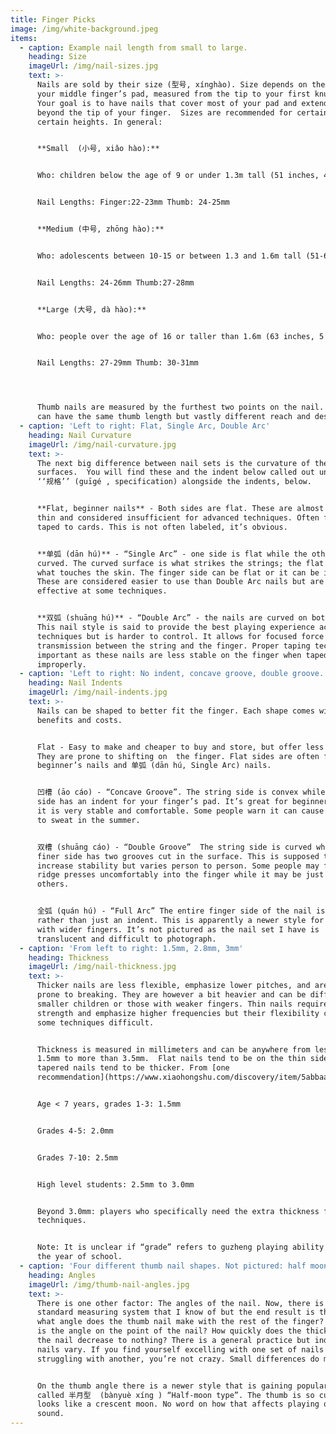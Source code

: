 ```yaml
---
title: Finger Picks
image: /img/white-background.jpeg
items:
  - caption: Example nail length from small to large.
    heading: Size
    imageUrl: /img/nail-sizes.jpg
    text: >-
      Nails are sold by their size (型号, xínghào). Size depends on the length of
      your middle finger’s pad, measured from the tip to your first knuckle.
      Your goal is to have nails that cover most of your pad and extend 3-5mm
      beyond the tip of your finger.  Sizes are recommended for certain ages or
      certain heights. In general:


      **Small  (小号, xiǎo hào):** 


      Who: children below the age of 9 or under 1.3m tall (51 inches, 4’3”) 


      Nail Lengths: Finger:22-23mm Thumb: 24-25mm


      **Medium (中号, zhōng hào):** 


      Who: adolescents between 10-15 or between 1.3 and 1.6m tall (51-63 inches)


      Nail Lengths: 24-26mm Thumb:27-28mm


      **Large (大号, dà hào):**


      Who: people over the age of 16 or taller than 1.6m (63 inches, 5’3”)


      Nail Lengths: 27-29mm Thumb: 30-31mm




      Thumb nails are measured by the furthest two points on the nail. Two nails
      can have the same thumb length but vastly different reach and design.
  - caption: 'Left to right: Flat, Single Arc, Double Arc'
    heading: Nail Curvature
    imageUrl: /img/nail-curvature.jpg
    text: >-
      The next big difference between nail sets is the curvature of their
      surfaces.  You will find these and the indent below called out under
      ‘‘规格’’ (guīgé , specification) alongside the indents, below.


      **Flat, beginner nails** - Both sides are flat. These are almost always
      thin and considered insufficient for advanced techniques. Often found
      taped to cards. This is not often labeled, it’s obvious.


      **单弧 (dān hú)** - “Single Arc” - one side is flat while the other is
      curved. The curved surface is what strikes the strings; the flat side is
      what touches the skin. The finger side can be flat or it can be indented.
      These are considered easier to use than Double Arc nails but are not as
      effective at some techniques.


      **双弧 (shuāng hú)** - “Double Arc” - the nails are curved on both sides.
      This nail style is said to provide the best playing experience across all
      techniques but is harder to control. It allows for focused force
      transmission between the string and the finger. Proper taping technique is
      important as these nails are less stable on the finger when taped
      improperly.
  - caption: 'Left to right: No indent, concave groove, double groove.'
    heading: Nail Indents
    imageUrl: /img/nail-indents.jpg
    text: >-
      Nails can be shaped to better fit the finger. Each shape comes with
      benefits and costs. 


      Flat - Easy to make and cheaper to buy and store, but offer less control.
      They are prone to shifting on  the finger. Flat sides are often found on
      beginner’s nails and 单弧 (dān hú, Single Arc) nails.


      凹槽 (āo cáo) - “Concave Groove”. The string side is convex while the finger
      side has an indent for your finger’s pad. It’s great for beginners because
      it is very stable and comfortable. Some people warn it can cause fingers
      to sweat in the summer.


      双槽 (shuāng cáo) - “Double Groove”  The string side is curved while the
      finer side has two grooves cut in the surface. This is supposed to
      increase stability but varies person to person. Some people may find the
      ridge presses uncomfortably into the finger while it may be just fine for
      others.


      全弧 (quán hú) - “Full Arc” The entire finger side of the nail is concave
      rather than just an indent. This is apparently a newer style for people
      with wider fingers. It’s not pictured as the nail set I have is
      translucent and difficult to photograph.
  - caption: 'From left to right: 1.5mm, 2.8mm, 3mm'
    heading: Thickness
    imageUrl: /img/nail-thickness.jpg
    text: >-
      Thicker nails are less flexible, emphasize lower pitches, and are less
      prone to breaking. They are however a bit heavier and can be difficult for
      smaller children or those with weaker fingers. Thin nails require less
      strength and emphasize higher frequencies but their flexibility can make
      some techniques difficult.


      Thickness is measured in millimeters and can be anywhere from less than
      1.5mm to more than 3.5mm.  Flat nails tend to be on the thin side while
      tapered nails tend to be thicker. From [one
      recommendation](https://www.xiaohongshu.com/discovery/item/5abbaa3e19f71621b842940a?_at=4094af468c2e9e3c03028a90cb5facedce470): 


      Age < 7 years, grades 1-3: 1.5mm


      Grades 4-5: 2.0mm


      Grades 7-10: 2.5mm


      High level students: 2.5mm to 3.0mm


      Beyond 3.0mm: players who specifically need the extra thickness for their
      techniques.


      Note: It is unclear if “grade” refers to guzheng playing ability (1-10) or
      the year of school.
  - caption: 'Four different thumb nail shapes. Not pictured: half moon type.'
    heading: Angles
    imageUrl: /img/thumb-nail-angles.jpg
    text: >-
      There is one other factor: The angles of the nail. Now, there is no
      standard measuring system that I know of but the end result is the same:
      what angle does the thumb nail make with the rest of the finger? How sharp
      is the angle on the point of the nail? How quickly does the thickness of
      the nail decrease to nothing? There is a general practice but individual
      nails vary. If you find yourself excelling with one set of nails and
      struggling with another, you’re not crazy. Small differences do matter. 


      On the thumb angle there is a newer style that is gaining popularity
      called 半月型  (bànyuè xíng ) “Half-moon type”. The thumb is so curved it
      looks like a crescent moon. No word on how that affects playing or their
      sound.
---
```


